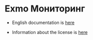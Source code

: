 # Exmo Мониторинг

* English documentation is [here](https://github.com/8hp/exmo-monit/blob/master/README.md)

* Information about the license is [here](https://github.com/8hp/exmo-monit/blob/master/LICENSE)